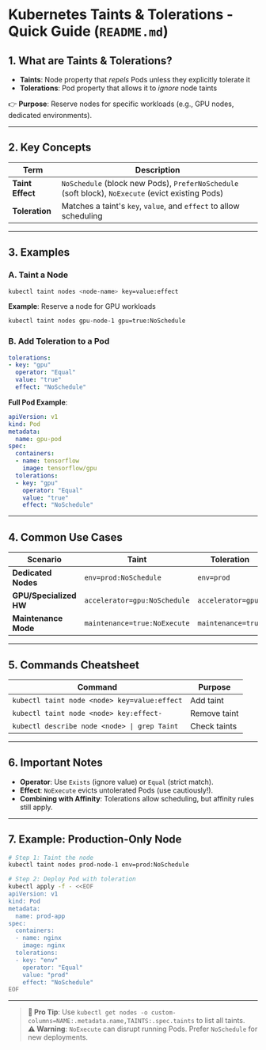 # **Kubernetes Taints & Tolerations - Quick Guide (`README.md`)**

## **1. What are Taints & Tolerations?**
- **Taints**: Node property that *repels* Pods unless they explicitly tolerate it  
- **Tolerations**: Pod property that allows it to *ignore* node taints  

👉 **Purpose**: Reserve nodes for specific workloads (e.g., GPU nodes, dedicated environments).

---

## **2. Key Concepts**
| Term | Description |
|------|-------------|
| **Taint Effect** | `NoSchedule` (block new Pods), `PreferNoSchedule` (soft block), `NoExecute` (evict existing Pods) |
| **Toleration** | Matches a taint's `key`, `value`, and `effect` to allow scheduling |

---

## **3. Examples**

### **A. Taint a Node**
```sh
kubectl taint nodes <node-name> key=value:effect
```
**Example**: Reserve a node for GPU workloads  
```sh
kubectl taint nodes gpu-node-1 gpu=true:NoSchedule
```

### **B. Add Toleration to a Pod**
```yaml
tolerations:
- key: "gpu"
  operator: "Equal"
  value: "true"
  effect: "NoSchedule"
```
**Full Pod Example**:
```yaml
apiVersion: v1
kind: Pod
metadata:
  name: gpu-pod
spec:
  containers:
  - name: tensorflow
    image: tensorflow/gpu
  tolerations:
  - key: "gpu"
    operator: "Equal"
    value: "true"
    effect: "NoSchedule"
```

---

## **4. Common Use Cases**
| Scenario | Taint | Toleration |
|----------|-------|------------|
| **Dedicated Nodes** | `env=prod:NoSchedule` | `env=prod` |
| **GPU/Specialized HW** | `accelerator=gpu:NoSchedule` | `accelerator=gpu` |
| **Maintenance Mode** | `maintenance=true:NoExecute` | `maintenance=true` |

---

## **5. Commands Cheatsheet**
| Command | Purpose |
|---------|---------|
| `kubectl taint node <node> key=value:effect` | Add taint |
| `kubectl taint node <node> key:effect-` | Remove taint |
| `kubectl describe node <node> \| grep Taint` | Check taints |

---

## **6. Important Notes**
- **Operator**: Use `Exists` (ignore value) or `Equal` (strict match).
- **Effect**: `NoExecute` evicts untolerated Pods (use cautiously!).
- **Combining with Affinity**: Tolerations allow scheduling, but affinity rules still apply.

---

## **7. Example: Production-Only Node**
```sh
# Step 1: Taint the node
kubectl taint nodes prod-node-1 env=prod:NoSchedule

# Step 2: Deploy Pod with toleration
kubectl apply -f - <<EOF
apiVersion: v1
kind: Pod
metadata:
  name: prod-app
spec:
  containers:
  - name: nginx
    image: nginx
  tolerations:
  - key: "env"
    operator: "Equal"
    value: "prod"
    effect: "NoSchedule"
EOF
```

---

> **📌 Pro Tip**: Use `kubectl get nodes -o custom-columns=NAME:.metadata.name,TAINTS:.spec.taints` to list all taints.  
> **⚠️ Warning**: `NoExecute` can disrupt running Pods. Prefer `NoSchedule` for new deployments.
